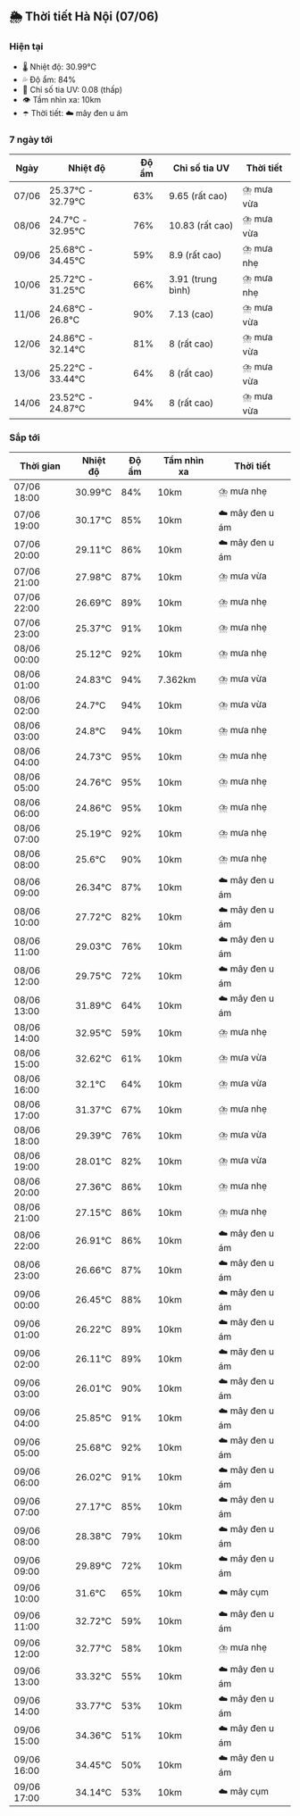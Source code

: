 ## 🌦️ Thời tiết Hà Nội (07/06)

### Hiện tại

- 🌡️ Nhiệt độ: 30.99℃
- 💦 Độ ẩm: 84%
- 🌟 Chỉ số tia UV: 0.08 (thấp)
- 👁️ Tầm nhìn xa: 10km
- ☂️ Thời tiết: ☁️ mây đen u ám

### 7 ngày tới

| Ngày | Nhiệt độ | Độ ẩm | Chỉ số tia UV | Thời tiết |
| --- | --- | --- | --- | --- |
| 07/06 | 25.37℃ - 32.79℃ | 63% | 9.65 (rất cao) | ⛈️ mưa vừa |
| 08/06 | 24.7℃ - 32.95℃ | 76% | 10.83 (rất cao) | ⛈️ mưa vừa |
| 09/06 | 25.68℃ - 34.45℃ | 59% | 8.9 (rất cao) | ⛈️ mưa nhẹ |
| 10/06 | 25.72℃ - 31.25℃ | 66% | 3.91 (trung bình) | ⛈️ mưa nhẹ |
| 11/06 | 24.68℃ - 26.8℃ | 90% | 7.13 (cao) | ⛈️ mưa vừa |
| 12/06 | 24.86℃ - 32.14℃ | 81% | 8 (rất cao) | ⛈️ mưa vừa |
| 13/06 | 25.22℃ - 33.44℃ | 64% | 8 (rất cao) | ⛈️ mưa vừa |
| 14/06 | 23.52℃ - 24.87℃ | 94% | 8 (rất cao) | ⛈️ mưa vừa |

### Sắp tới

| Thời gian | Nhiệt độ | Độ ẩm | Tầm nhìn xa | Thời tiết |
| --- | --- | --- | --- | --- |
| 07/06 18:00 | 30.99℃ | 84% | 10km | ⛈️ mưa nhẹ |
| 07/06 19:00 | 30.17℃ | 85% | 10km | ☁️ mây đen u ám |
| 07/06 20:00 | 29.11℃ | 86% | 10km | ☁️ mây đen u ám |
| 07/06 21:00 | 27.98℃ | 87% | 10km | ⛈️ mưa vừa |
| 07/06 22:00 | 26.69℃ | 89% | 10km | ⛈️ mưa nhẹ |
| 07/06 23:00 | 25.37℃ | 91% | 10km | ⛈️ mưa nhẹ |
| 08/06 00:00 | 25.12℃ | 92% | 10km | ⛈️ mưa nhẹ |
| 08/06 01:00 | 24.83℃ | 94% | 7.362km | ⛈️ mưa vừa |
| 08/06 02:00 | 24.7℃ | 94% | 10km | ⛈️ mưa vừa |
| 08/06 03:00 | 24.8℃ | 94% | 10km | ⛈️ mưa nhẹ |
| 08/06 04:00 | 24.73℃ | 95% | 10km | ⛈️ mưa nhẹ |
| 08/06 05:00 | 24.76℃ | 95% | 10km | ⛈️ mưa nhẹ |
| 08/06 06:00 | 24.86℃ | 95% | 10km | ⛈️ mưa nhẹ |
| 08/06 07:00 | 25.19℃ | 92% | 10km | ⛈️ mưa nhẹ |
| 08/06 08:00 | 25.6℃ | 90% | 10km | ⛈️ mưa nhẹ |
| 08/06 09:00 | 26.34℃ | 87% | 10km | ☁️ mây đen u ám |
| 08/06 10:00 | 27.72℃ | 82% | 10km | ☁️ mây đen u ám |
| 08/06 11:00 | 29.03℃ | 76% | 10km | ☁️ mây đen u ám |
| 08/06 12:00 | 29.75℃ | 72% | 10km | ☁️ mây đen u ám |
| 08/06 13:00 | 31.89℃ | 64% | 10km | ☁️ mây đen u ám |
| 08/06 14:00 | 32.95℃ | 59% | 10km | ⛈️ mưa nhẹ |
| 08/06 15:00 | 32.62℃ | 61% | 10km | ⛈️ mưa vừa |
| 08/06 16:00 | 32.1℃ | 64% | 10km | ⛈️ mưa vừa |
| 08/06 17:00 | 31.37℃ | 67% | 10km | ⛈️ mưa nhẹ |
| 08/06 18:00 | 29.39℃ | 76% | 10km | ⛈️ mưa vừa |
| 08/06 19:00 | 28.01℃ | 82% | 10km | ⛈️ mưa vừa |
| 08/06 20:00 | 27.36℃ | 86% | 10km | ⛈️ mưa nhẹ |
| 08/06 21:00 | 27.15℃ | 86% | 10km | ⛈️ mưa nhẹ |
| 08/06 22:00 | 26.91℃ | 86% | 10km | ☁️ mây đen u ám |
| 08/06 23:00 | 26.66℃ | 87% | 10km | ☁️ mây đen u ám |
| 09/06 00:00 | 26.45℃ | 88% | 10km | ☁️ mây đen u ám |
| 09/06 01:00 | 26.22℃ | 89% | 10km | ☁️ mây đen u ám |
| 09/06 02:00 | 26.11℃ | 89% | 10km | ☁️ mây đen u ám |
| 09/06 03:00 | 26.01℃ | 90% | 10km | ☁️ mây đen u ám |
| 09/06 04:00 | 25.85℃ | 91% | 10km | ☁️ mây đen u ám |
| 09/06 05:00 | 25.68℃ | 92% | 10km | ☁️ mây đen u ám |
| 09/06 06:00 | 26.02℃ | 91% | 10km | ☁️ mây đen u ám |
| 09/06 07:00 | 27.17℃ | 85% | 10km | ☁️ mây đen u ám |
| 09/06 08:00 | 28.38℃ | 79% | 10km | ☁️ mây đen u ám |
| 09/06 09:00 | 29.89℃ | 72% | 10km | ☁️ mây đen u ám |
| 09/06 10:00 | 31.6℃ | 65% | 10km | ☁️ mây cụm |
| 09/06 11:00 | 32.72℃ | 59% | 10km | ☁️ mây đen u ám |
| 09/06 12:00 | 32.77℃ | 58% | 10km | ⛈️ mưa nhẹ |
| 09/06 13:00 | 33.32℃ | 55% | 10km | ☁️ mây đen u ám |
| 09/06 14:00 | 33.77℃ | 53% | 10km | ☁️ mây đen u ám |
| 09/06 15:00 | 34.36℃ | 51% | 10km | ☁️ mây đen u ám |
| 09/06 16:00 | 34.45℃ | 50% | 10km | ☁️ mây đen u ám |
| 09/06 17:00 | 34.14℃ | 53% | 10km | ☁️ mây cụm |
